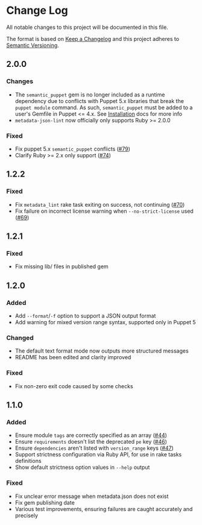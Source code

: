 # Change Log

All notable changes to this project will be documented in this file.

The format is based on [Keep a Changelog](http://keepachangelog.com/)
and this project adheres to [Semantic Versioning](http://semver.org/).

## 2.0.0

### Changes
* The `semantic_puppet` gem is no longer included as a runtime dependency due to conflicts with Puppet 5.x libraries that break the `puppet module` command. As such, `semantic_puppet` must be added to a user's Gemfile in Puppet <= 4.x. See [Installation](https://github.com/voxpupuli/metadata-json-lint#installation) docs for more info
* `metadata-json-lint` now officially only supports Ruby >= 2.0.0

### Fixed
* Fix puppet 5.x `semantic_puppet` conflicts ([#79](https://github.com/voxpupuli/metadata-json-lint/issues/79))
* Clarify Ruby >= 2.x only support ([#74](https://github.com/voxpupuli/metadata-json-lint/issues/74))

## 1.2.2

### Fixed
* Fix `metadata_lint` rake task exiting on success, not continuing ([#70](https://github.com/voxpupuli/metadata-json-lint/issues/70))
* Fix failure on incorrect license warning when `--no-strict-license` used ([#69](https://github.com/voxpupuli/metadata-json-lint/issues/69))

## 1.2.1

### Fixed
* Fix missing lib/ files in published gem

## 1.2.0

### Added
* Add `--format`/`-f` option to support a JSON output format
* Add warning for mixed version range syntax, supported only in Puppet 5

### Changed
* The default text format mode now outputs more structured messages
* README has been edited and clarity improved

### Fixed
* Fix non-zero exit code caused by some checks

## 1.1.0

### Added
* Ensure module `tags` are correctly specified as an array ([#44](https://github.com/voxpupuli/metadata-json-lint/issues/44))
* Ensure `requirements` doesn't list the deprecated `pe` key ([#46](https://github.com/voxpupuli/metadata-json-lint/issues/46))
* Ensure `dependencies` aren't listed with `version_range` keys ([#47](https://github.com/voxpupuli/metadata-json-lint/issues/47))
* Support strictness configuration via Ruby API, for use in rake tasks definitions
* Show default strictness option values in `--help` output

### Fixed
* Fix unclear error message when metadata.json does not exist
* Fix gem publishing date
* Various test improvements, ensuring failures are caught accurately and precisely
